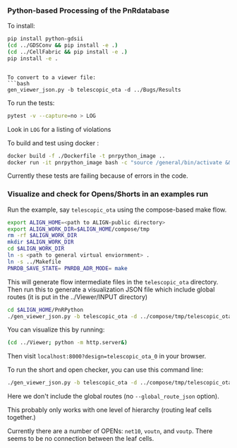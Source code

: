 ### Python-based Processing of the PnRdatabase

To install:
```bash
pip install python-gdsii
(cd ../GDSConv && pip install -e .)
(cd ../CellFabric && pip install -e .)
pip install -e .
```
```

To convert to a viewer file:
```bash
gen_viewer_json.py -b telescopic_ota -d ../Bugs/Results	
```

To run the tests:
```bash
pytest -v --capture=no > LOG
```
Look in `LOG` for a listing of violations

To build and test using docker :
```bash
docker build -f ./Dockerfile -t pnrpython_image ..
docker run -it pnrpython_image bash -c "source /general/bin/activate && cd PnRPython && pytest -v -s"
```

Currently these tests are failing because of errors in the code.

### Visualize and check for Opens/Shorts in an examples run

Run the example, say `telescopic_ota` using the compose-based make flow.
```bash
export ALIGN_HOME=<path to ALIGN-public directory>
export ALIGN_WORK_DIR=$ALIGN_HOME/compose/tmp
rm -rf $ALIGN_WORK_DIR
mkdir $ALIGN_WORK_DIR
cd $ALIGN_WORK_DIR
ln -s <path to general virtual enviornment> .
ln -s ../Makefile
PNRDB_SAVE_STATE= PNRDB_ADR_MODE= make
```
This will generate flow intermediate files in the `telescopic_ota` directory.
Then run this to generate a visualization JSON file which include global routes (it is put in the ../Viewer/INPUT directory)
```bash
cd $ALIGN_HOME/PnRPython
./gen_viewer_json.py -b telescopic_ota -d ../compose/tmp/telescopic_ota/pnr_output/Results -o ../Viewer/INPUT --draw_grid -l INFO  --json_dir ../compose/tmp/telescopic_ota/pnr_output/inputs/ --global_route_json ../compose/tmp/telescopic_ota/pnr_output/Results/telescopic_ota_GcellGlobalRoute_0.json 
```
You can visualize this by running:
```bash
(cd ../Viewer; python -m http.server&)
```
Then visit `localhost:8000?design=telescopic_ota_0` in your browser.

To run the short and open checker, you can use this command line:
```bash
./gen_viewer_json.py -b telescopic_ota -d ../compose/tmp/telescopic_ota/pnr_output/Results -o ../Viewer/INPUT --draw_grid -l INFO  --json_dir ../compose/tmp/telescopic_ota/pnr_output/inputs/ --check
```
Here we don't include the global routes (no `--global_route_json` option).

This probably only works with one level of hierarchy (routing leaf cells together.)

Currently there are a number of OPENs: `net10`, `voutn`, and `voutp`.
There seems to be no connection between the leaf cells.
